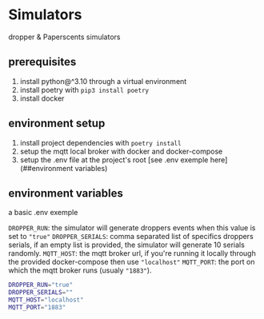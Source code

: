 # Simulators

dropper &amp; Paperscents simulators

## prerequisites

1. install python@^3.10 through a virtual environment
2. install poetry with `pip3 install poetry`
3. install docker

## environment setup

1. install project dependencies with `poetry install`
2. setup the mqtt local broker with docker and docker-compose
3. setup the .env file at the project's root [see .env exemple here](##environment variables)

## environment variables

a basic .env exemple

`DROPPER_RUN`: the simulator will generate droppers events when this value is set to `"true"`
`DROPPER_SERIALS`: comma separated list of specifics droppers serials, if an empty list is provided, the simulator will generate 10 serials randomly.
`MQTT_HOST`: the mqtt broker url, if you're running it locally through the provided docker-compose then use `"localhost"`
`MQTT_PORT`: the port on which the mqtt broker runs (usualy `"1883"`).

```bash
DROPPER_RUN="true"
DROPPER_SERIALS=""
MQTT_HOST="localhost"
MQTT_PORT="1883"
```
